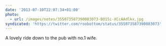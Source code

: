 ```yaml
---
date: '2013-07-10T22:07:34+01:00'
photo:
  - url: /images/notes/355073587390083073-BO15i-XCcAAdlkx.jpg
syndicated: 'https://twitter.com/roobottom/status/355073587390083073'
---
```

A lovely ride down to the pub with no.1 wife. 
